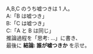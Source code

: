 A,B,C のうち嘘つきは 1 人。  
A:「B は嘘つき」  
B:「C は嘘つき」  
C:「A と B は同じ」  
推論過程を「思考: …」に書き、  
最後に **結論: 誰が嘘つきか** を示せ。
